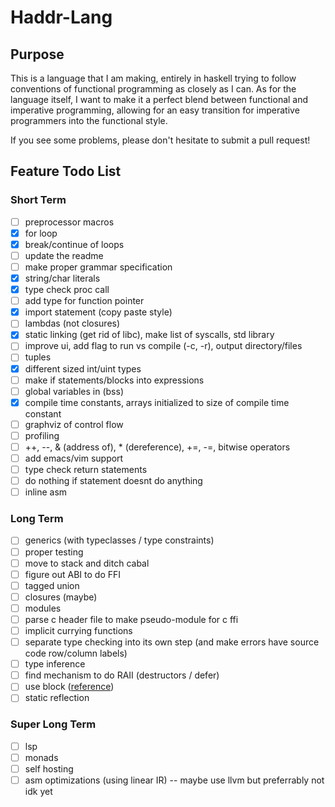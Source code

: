 # Haddr-Lang

## Purpose
This is a language that I am making, entirely in haskell trying to follow conventions of functional programming as closely as I can. As for the language itself, I want to make it a perfect blend between functional and imperative programming, allowing for an easy transition for imperative programmers into the functional style.

If you see some problems, please don't hesitate to submit a pull request!

## Feature Todo List

### Short Term
- [ ] preprocessor macros
- [x] for loop
- [x] break/continue of loops
- [ ] update the readme
- [ ] make proper grammar specification
- [x] string/char literals
- [x] type check proc call
- [ ] add type for function pointer
- [x] import statement (copy paste style)
- [ ] lambdas (not closures)
- [x] static linking (get rid of libc), make list of syscalls, std library
- [ ] improve ui, add flag to run vs compile (-c, -r), output directory/files
- [ ] tuples
- [x] different sized int/uint types
- [ ] make if statements/blocks into expressions
- [ ] global variables in (bss)
- [x] compile time constants, arrays initialized to size of compile time constant
- [ ] graphviz of control flow
- [ ] profiling
- [ ] ++, --, & (address of), * (dereference), +=, -=, bitwise operators
- [ ] add emacs/vim support
- [ ] type check return statements
- [ ] do nothing if statement doesnt do anything
- [ ] inline asm

### Long Term
- [ ] generics (with typeclasses / type constraints)
- [ ] proper testing
- [ ] move to stack and ditch cabal
- [ ] figure out ABI to do FFI
- [ ] tagged union
- [ ] closures (maybe)
- [ ] modules
- [ ] parse c header file to make pseudo-module for c ffi
- [ ] implicit currying functions
- [ ] separate type checking into its own step (and make errors have source code row/column labels)
- [ ] type inference
- [ ] find mechanism to do RAII (destructors / defer)
- [ ] use block ([reference](https://youtu.be/QM1iUe6IofM?t=2502))
- [ ] static reflection

### Super Long Term
- [ ] lsp
- [ ] monads
- [ ] self hosting
- [ ] asm optimizations (using linear IR) -- maybe use llvm but preferrably not idk yet
